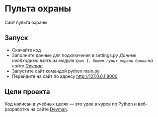 # Пульта охраны

Сайт пульта охраны

## Запуск

- Скачайте код
- Заполните данные для подключения в settings.py
*Данные необходимо взять из модуля `Урок 1. Пишем пульт охраны банка` на сайте [Devman](https://dvmn.org)*
- Запустите сайт командой python main.py
- Перейдите на сайт по адресу http://127.0.0.1:8000

## Цели проекта

Код написан в учебных целях — это урок в курсе по Python и веб-разработке на сайте [Devman](https://dvmn.org).
